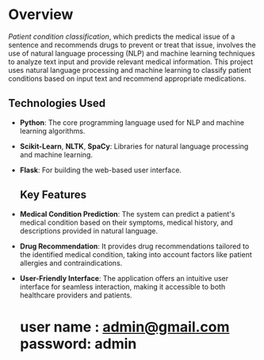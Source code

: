 # Overview
*Patient condition classification*, which predicts the medical issue of a sentence and recommends drugs to prevent or treat that issue, involves the use of natural language processing (NLP) and machine learning techniques to analyze text input and provide relevant medical information. This project uses natural language processing and machine learning to classify patient conditions based on input text and recommend appropriate medications.


## Technologies Used

- **Python**: The core programming language used for NLP and machine learning algorithms.
- **Scikit-Learn**, **NLTK**, **SpaCy**: Libraries for natural language processing and machine learning.
- **Flask**: For building the web-based user interface.

  ## Key Features

- **Medical Condition Prediction**: The system can predict a patient's medical condition based on their symptoms, medical history, and descriptions provided in natural language.

- **Drug Recommendation**: It provides drug recommendations tailored to the identified medical condition, taking into account factors like patient allergies and contraindications.

- **User-Friendly Interface**: The application offers an intuitive user interface for seamless interaction, making it accessible to both healthcare providers and patients.
  # user name : admin@gmail.com           password: admin

  


